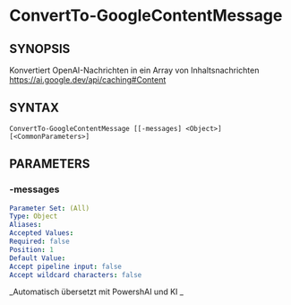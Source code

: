 ﻿---
external help file: powershai-help.xml
schema: 2.0.0
powershai: true
---

# ConvertTo-GoogleContentMessage

## SYNOPSIS <!--!= @#Synop !-->
Konvertiert OpenAI-Nachrichten in ein Array von Inhaltsnachrichten
https://ai.google.dev/api/caching#Content

## SYNTAX <!--!= @#Syntax !-->

```
ConvertTo-GoogleContentMessage [[-messages] <Object>] [<CommonParameters>]
```

## PARAMETERS <!--!= @#Params !-->

### -messages

```yml
Parameter Set: (All)
Type: Object
Aliases: 
Accepted Values: 
Required: false
Position: 1
Default Value: 
Accept pipeline input: false
Accept wildcard characters: false
```


<!--PowershaiAiDocBlockStart-->
_Automatisch übersetzt mit PowershAI und KI 
_
<!--PowershaiAiDocBlockEnd-->
